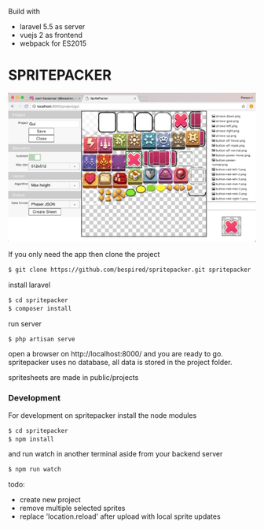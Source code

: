 Build with
* laravel 5.5 as server
* vuejs 2 as frontend
* webpack for ES2015

# SPRITEPACKER

[![SPRITEPACKER](https://github.com/bespired/spritepacker/blob/master/public/projects/spritepacker.png?raw=true)](https://github.com/bespired/spritepacker)


If you only need the app then clone the project

```sh
$ git clone https://github.com/bespired/spritepacker.git spritepacker
```

install laravel

```sh
$ cd spritepacker
$ composer install
```

run server

```sh
$ php artisan serve
```


open a browser on http://localhost:8000/ and you are ready to go.
spritepacker uses no database, all data is stored in the project folder.

spritesheets are made in public/projects



### Development
For development on spritepacker
install the node modules

```sh
$ cd spritepacker
$ npm install
```

and run watch in another terminal aside from your backend server
```sh
$ npm run watch
```




todo:
* create new project
* remove multiple selected sprites
* replace 'location.reload' after upload with local sprite updates



